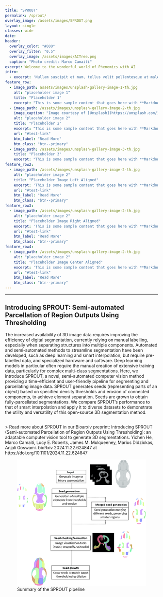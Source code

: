 ```yaml
---
title: "SPROUT"
permalink: /sprout/
overlay_image: /assets/images/SPROUT.png
layout: single
classes: wide
date: 
header:
  overlay_color: "#000"
  overlay_filter: "0.5"
  overlay_image: /assets/images/AITree.png
  caption: "Photo credit: Marco Camaiti"
excerpt: Welcome to the wonderful world of Phenomics with AI
intro: 
  - excerpt: 'Nullam suscipit et nam, tellus velit pellentesque at malesuada, enim eaque. Quis nulla, netus tempor in diam gravida tincidunt, *proin faucibus* voluptate felis id sollicitud in. Centered with `type="center"`'
feature_row:
  - image_path: assets/images/unsplash-gallery-image-1-th.jpg
    alt: "placeholder image 1"
    title: "Placeholder 1"
    excerpt: "This is some sample content that goes here with **Markdown** formatting."
  - image_path: /assets/images/unsplash-gallery-image-2-th.jpg
    image_caption: "Image courtesy of [Unsplash](https://unsplash.com/)"
    alt: "placeholder image 2"
    title: "Placeholder 2"
    excerpt: "This is some sample content that goes here with **Markdown** formatting."
    url: "#test-link"
    btn_label: "Read More"
    btn_class: "btn--primary"
  - image_path: /assets/images/unsplash-gallery-image-3-th.jpg
    title: "Placeholder 3"
    excerpt: "This is some sample content that goes here with **Markdown** formatting."
feature_row2:
  - image_path: /assets/images/unsplash-gallery-image-2-th.jpg
    alt: "placeholder image 2"
    title: "Placeholder Image Left Aligned"
    excerpt: 'This is some sample content that goes here with **Markdown** formatting. Left aligned with `type="left"`'
    url: "#test-link"
    btn_label: "Read More"
    btn_class: "btn--primary"
feature_row3:
  - image_path: /assets/images/unsplash-gallery-image-2-th.jpg
    alt: "placeholder image 2"
    title: "Placeholder Image Right Aligned"
    excerpt: 'This is some sample content that goes here with **Markdown** formatting. Right aligned with `type="right"`'
    url: "#test-link"
    btn_label: "Read More"
    btn_class: "btn--primary"
feature_row4:
  - image_path: /assets/images/unsplash-gallery-image-2-th.jpg
    alt: "placeholder image 2"
    title: "Placeholder Image Center Aligned"
    excerpt: 'This is some sample content that goes here with **Markdown** formatting. Centered with `type="center"`'
    url: "#test-link"
    btn_label: "Read More"
    btn_class: "btn--primary"
---
```


---

## Introducing SPROUT: Semi-automated Parcellation of Region Outputs Using Thresholding

The increased availability of 3D image data requires improving the efficiency of digital segmentation, currently relying on manual labelling, especially when separating structures into multiple components. Automated and semi-automated methods to streamline segmentation have been developed, such as deep learning and smart interpolation, but require pre-labelled data, and specialized hardware and software. Deep learning models in particular often require the manual creation of extensive training data, particularly for complex multi-class segmentations. Here, we introduce SPROUT, a novel, semi-automated computer vision method providing a time-efficient and user-friendly pipeline for segmenting and parcellating image data. SPROUT generates seeds (representing parts of an object) based on specified density thresholds and erosion of connected components, to achieve element separation. Seeds are grown to obtain fully-parcellated segmentations. We compare SPROUT’s performance to that of smart interpolation and apply it to diverse datasets to demonstrate the utility and versatility of this open-source 3D segmentation method.

<br>
> Read more about SPROUT in our Bioarxiv preprint: Introducing SPROUT (Semi-automated Parcellation of Region Outputs Using Thresholding): an adaptable computer vision tool to generate 3D segmentations. Yichen He, Marco Camaiti, Lucy E. Roberts, James M. Mulqueeney, Marius Didziokas, Anjali Goswami. bioRxiv 2024.11.22.624847 at https://doi.org/10.1101/2024.11.22.624847
<br>

<figure>
  <a href="https://github.com/EchanHe/SPROUT" target="_blank" rel="noopener">
    <img
      src="https://raw.githubusercontent.com/PhAInomics/PhAInomics.github.io/main/assets/images/FLOWCHART2.jpg"
      alt="SPROUT pipeline"
    >
  </a>
  <figcaption>Summary of the SPROUT pipeline</figcaption>
</figure>

